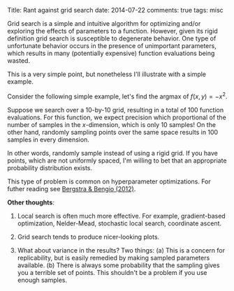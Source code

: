 Title: Rant against grid search
date: 2014-07-22
comments: true
tags: misc

Grid search is a simple and intuitive algorithm for optimizing and/or exploring
the effects of parameters to a function. However, given its rigid definition
grid search is susceptible to degenerate behavior. One type of unfortunate
behavior occurs in the presence of unimportant parameters, which results in many
(potentially expensive) function evaluations being wasted.

This is a very simple point, but nonetheless I'll illustrate with a simple
example.

Consider the following simple example, let's find the argmax of $f(x,y) = -x^2$.

Suppose we search over a $10$-by-$10$ grid, resulting in a total of $100$
function evaluations. For this function, we expect precision which proportional
of the number of samples in the $x$-dimension, which is only $10$ samples! On
the other hand, randomly sampling points over the same space results in $100$
samples in every dimension.

In other words, randomly sample instead of using a rigid grid. If you have
points, which are not uniformly spaced, I'm willing to bet that an appropriate
probability distribution exists.

This type of problem is common on hyperparameter optimizations. For futher
reading see
[Bergstra & Bengio (2012)](http://jmlr.org/papers/volume13/bergstra12a/bergstra12a.pdf).

**Other thoughts**:

1. Local search is often much more effective. For example, gradient-based
   optimization, Nelder-Mead, stochastic local search, coordinate ascent.

2. Grid search tends to produce nicer-looking plots.

3. What about variance in the results? Two things: (a) This is a concern for
   replicability, but is easily remedied by making sampled parameters
   available. (b) There is always some probability that the sampling gives you a
   terrible set of points. This shouldn't be a problem if you use enough
   samples.
